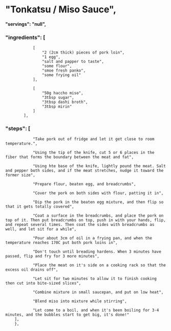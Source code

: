 # "Tonkatsu / Miso Sauce",
#### "servings": "null",
### "ingredients": [
                [
                    "2 (2cm thick) pieces of pork loin",
                    "1 egg",
                    "salt and papper to taste",
                    "some flour",
                    "smoe fresh panko",
                    "some frying oil"
                ],

                [
                    "50g haccho miso",
                    "3tbsp sugar",
                    "3tbsp dashi broth",
                    "3tbsp mirin"
                ]
            ],

### "steps": [
                "Take pork out of fridge and let it get close to room temperature.",

                "Using the tip of the knife, cut 5 or 6 places in the fiber that forms the boundary between the meat and fat",

                "Using hte base of the knife, lightly pound the meat. Salt and pepper both sides, and if the meat stretches, nudge it toward the former size",

                "Prepare flour, beaten egg, and breadcrumbs",

                "Cover the pork on both sides with flour, patting it in",

                "Dip the pork in the beaten egg mixture, and then flip so that it gets totally covered",

                "Coat a surface in the breadcrumbs, and place the pork on top of it. Then put breadcrumbs on top, push in with your hands, flip, and repeat several times. Then coat the sides with breadcrumbs as well, and let sit for a while",

                "Pour about 3cm of oil in a frying pan, and when the temperature reaches 170C put both pork loins in",

                "Don't touch until breading hardens. When 3 minutes have passed, flip and fry for 3 more minutes",

                "Place the meat on it's side on a cooking rack so that the excess oil drains off",

                "Let sit for two minutes to allow it to finish cooking then cut into bite-sized slices",

                "Combine mixture in small saucepan, and put on low heat",

                "Blend miso into mixture while stirring",

                "Let come to a boil, and when it's been boiling for 3-4 minutes, and the bubbles start to get big, it's done!"
        ],
        },